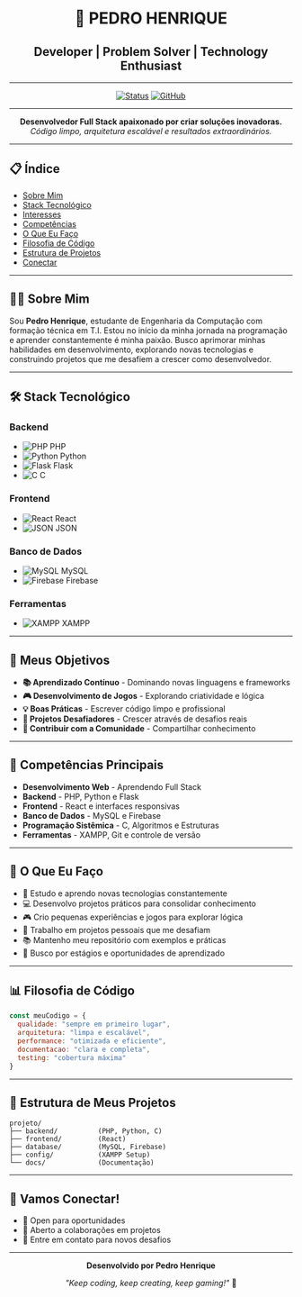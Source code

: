 <div align="center">

# 🚀 PEDRO HENRIQUE

## Developer | Problem Solver | Technology Enthusiast

---

[![Status](https://img.shields.io/badge/Status-Active-00ff00?style=for-the-badge)]()
[![GitHub](https://img.shields.io/badge/GitHub-Profile-ff0000?style=for-the-badge&logo=github)](https://github.com)

---

**Desenvolvedor Full Stack apaixonado por criar soluções inovadoras.**  
*Código limpo, arquitetura escalável e resultados extraordinários.*

</div>

---

## 📋 Índice

- [Sobre Mim](#-sobre-mim)
- [Stack Tecnológico](#-stack-tecnológico)
- [Interesses](#-interesses)
- [Competências](#-competências-principais)
- [O Que Eu Faço](#-o-que-eu-faço)
- [Filosofia de Código](#-filosofia-de-código)
- [Estrutura de Projetos](#-estrutura-de-meus-projetos)
- [Conectar](#-vamos-conectar)

---

## 👨‍💻 Sobre Mim

Sou **Pedro Henrique**, estudante de Engenharia da Computação com formação técnica em T.I. Estou no início da minha jornada na programação e aprender constantemente é minha paixão. Busco aprimorar minhas habilidades em desenvolvimento, explorando novas tecnologias e construindo projetos que me desafiem a crescer como desenvolvedor.

---

## 🛠️ Stack Tecnológico

### Backend
- ![PHP](https://img.shields.io/badge/PHP-777BB4?style=flat-square&logo=php&logoColor=white) PHP
- ![Python](https://img.shields.io/badge/Python-3776AB?style=flat-square&logo=python&logoColor=white) Python
- ![Flask](https://img.shields.io/badge/Flask-000000?style=flat-square&logo=flask&logoColor=white) Flask
- ![C](https://img.shields.io/badge/C-A8B9CC?style=flat-square&logo=c&logoColor=white) C

### Frontend
- ![React](https://img.shields.io/badge/React-61DAFB?style=flat-square&logo=react&logoColor=black) React
- ![JSON](https://img.shields.io/badge/JSON-000000?style=flat-square&logo=json&logoColor=white) JSON

### Banco de Dados
- ![MySQL](https://img.shields.io/badge/MySQL-4479A1?style=flat-square&logo=mysql&logoColor=white) MySQL
- ![Firebase](https://img.shields.io/badge/Firebase-FFCA28?style=flat-square&logo=firebase&logoColor=black) Firebase

### Ferramentas
- ![XAMPP](https://img.shields.io/badge/XAMPP-FB7A24?style=flat-square&logo=apachefriends&logoColor=white) XAMPP

---

## 🎯 Meus Objetivos

- **📚 Aprendizado Contínuo** - Dominando novas linguagens e frameworks
- **🎮 Desenvolvimento de Jogos** - Explorando criatividade e lógica
- **💡 Boas Práticas** - Escrever código limpo e profissional
- **🚀 Projetos Desafiadores** - Crescer através de desafios reais
- **🤝 Contribuir com a Comunidade** - Compartilhar conhecimento

---

## 💪 Competências Principais

- **Desenvolvimento Web** - Aprendendo Full Stack
- **Backend** - PHP, Python e Flask
- **Frontend** - React e interfaces responsivas
- **Banco de Dados** - MySQL e Firebase
- **Programação Sistêmica** - C, Algoritmos e Estruturas
- **Ferramentas** - XAMPP, Git e controle de versão

---

## 🎯 O Que Eu Faço

- 📖 Estudo e aprendo novas tecnologias constantemente
- 💻 Desenvolvo projetos práticos para consolidar conhecimento
- 🎮 Crio pequenas experiências e jogos para explorar lógica
- 🔧 Trabalho em projetos pessoais que me desafiam
- 📚 Mantenho meu repositório com exemplos e práticas
- 🚀 Busco por estágios e oportunidades de aprendizado

---

## 📊 Filosofia de Código

```javascript
const meuCodigo = {
  qualidade: "sempre em primeiro lugar",
  arquitetura: "limpa e escalável",
  performance: "otimizada e eficiente",
  documentacao: "clara e completa",
  testing: "cobertura máxima"
}
```

---

## 📁 Estrutura de Meus Projetos

```
projeto/
├── backend/          (PHP, Python, C)
├── frontend/         (React)
├── database/         (MySQL, Firebase)
├── config/           (XAMPP Setup)
└── docs/             (Documentação)
```

---

## 🔗 Vamos Conectar!

- 💼 Open para oportunidades
- 🤝 Aberto a colaborações em projetos
- 📧 Entre em contato para novos desafios

---

<div align="center">

**Desenvolvido por Pedro Henrique**

*"Keep coding, keep creating, keep gaming!"* 🚀

</div>
